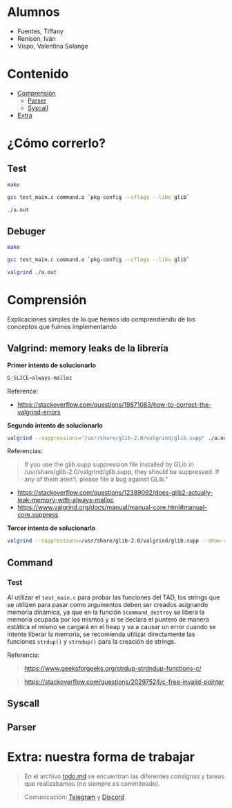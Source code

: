 # Alumnos
- Fuentes, Tiffany
- Renison, Iván
- Vispo, Valentina Solange

# Contenido
- [Comprensión](#Comprensión)
    - [Parser](#Parser)
    - [Syscall](#Syscall)
- [Extra](#Extra:-nuestra-forma-de-trabajar)

# ¿Cómo correrlo?

## Test
```bash
make
```

```bash
gcc test_main.c command.o `pkg-config --cflags --libs glib`
```

```bash
./a.out
```

## Debuger
```bash
make
```

```bash
gcc test_main.c command.o `pkg-config --cflags --libs glib`
```

```bash
valgrind ./a.out
```

# Comprensión
Explicaciones simples de lo que hemos ido comprendiendo de los conceptos que fuimos implementando

## Valgrind: memory leaks de la librería
**Primer intento de solucionarlo**

```bash
G_SLICE=always-malloc
```

Reference:
- https://stackoverflow.com/questions/19871083/how-to-correct-the-valgrind-errors

**Segundo intento de solucionarlo**

```bash
valgrind --suppressions="/usr/share/glib-2.0/valgrind/glib.supp" ./a.out
```

Referencias:
> If you use the glib.supp suppression file installed by GLib in /usr/share/glib-2.0/valgrind/glib.supp, they should be suppressed. If any of them aren’t, please file a bug against GLib."
- https://stackoverflow.com/questions/12389092/does-glib2-actually-leak-memory-with-always-malloc
- https://www.valgrind.org/docs/manual/manual-core.html#manual-core.suppress

**Tercer intento de solucionarlo**

```bash
valgrind --suppressions=/usr/share/glib-2.0/valgrind/glib.supp --show-reachable=no ./a.out
```

## Command
### Test
Al utilizar el `test_main.c` para probar las funciones del TAD, los strings que se utilizen para
pasar como argumentos deben ser creados asignando memoria dinámica, ya que en la función `scommand_destroy` se libera la memoria ocupada por los mismos y si se declara el puntero de manera estática el mismo se cargará en el heap y va a causar un error cuando se intente liberar la memoria, se recomienda utilizar directamente las funciones `strdup()` y `strndup()` para la creación de strings.

Referencia:
> https://www.geeksforgeeks.org/strdup-strdndup-functions-c/

> https://stackoverflow.com/questions/20297524/c-free-invalid-pointer

## Syscall

## Parser


# Extra: nuestra forma de trabajar
> En el archivo [todo.md](todo.md) se encuentran las diferentes consignas y tareas que realizabamos (no siempre es commiteado).

> Comunicación: [Telegram](https://web.telegram.org/) y [Discord](https://discord.com/)